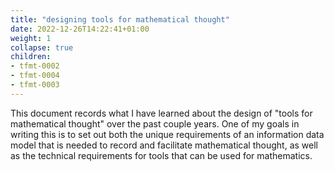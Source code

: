```yaml
---
title: "designing tools for mathematical thought"
date: 2022-12-26T14:22:41+01:00
weight: 1
collapse: true
children:
- tfmt-0002
- tfmt-0004
- tfmt-0003
---
```


This document records what I have learned about the design of "tools for mathematical thought" over the past couple years. One of my goals in writing this is to set out both the unique requirements of an information data model that is needed to record and facilitate mathematical thought, as well as the technical requirements for tools that can be used for mathematics.
